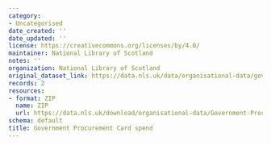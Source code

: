 ```yaml
---
category:
- Uncategorised
date_created: ''
date_updated: ''
license: https://creativecommons.org/licenses/by/4.0/
maintainer: National Library of Scotland
notes: ''
organization: National Library of Scotland
original_dataset_link: https://data.nls.uk/data/organisational-data/government-procurement-card/
records: 2
resources:
- format: ZIP
  name: ZIP
  url: https://data.nls.uk/download/organisational-data/Government-Procurement-Card-Spend.zip
schema: default
title: Government Procurement Card spend
---
```


